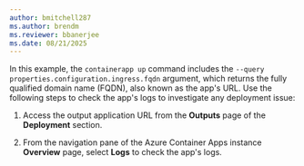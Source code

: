 ```yaml
---
author: bmitchell287
ms.author: brendm
ms.reviewer: bbanerjee
ms.date: 08/21/2025
---
```


In this example, the `containerapp up` command includes the `--query properties.configuration.ingress.fqdn` argument, which returns the fully qualified domain name (FQDN), also known as the app's URL. Use the following steps to check the app's logs to investigate any deployment issue:

1. Access the output application URL from the **Outputs** page of the **Deployment** section.

1. From the navigation pane of the Azure Container Apps instance **Overview** page, select **Logs** to check the app's logs.
